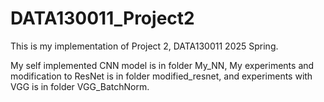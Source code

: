 # DATA130011_Project2

This is my implementation of Project 2, DATA130011 2025 Spring.

My self implemented CNN model is in folder My_NN, My experiments and modification to ResNet is in folder modified_resnet, and experiments with VGG is in folder VGG_BatchNorm.


